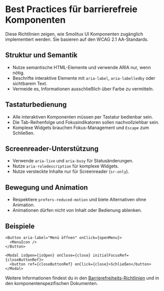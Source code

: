 # Best Practices für barrierefreie Komponenten

Diese Richtlinien zeigen, wie Smolitux UI Komponenten zugänglich implementiert werden. Sie basieren auf den WCAG 2.1 AA-Standards.

## Struktur und Semantik

- Nutze semantische HTML-Elemente und verwende ARIA nur, wenn nötig.
- Beschrifte interaktive Elemente mit `aria-label`, `aria-labelledby` oder sichtbarem Text.
- Vermeide es, Informationen ausschließlich über Farbe zu vermitteln.

## Tastaturbedienung

- Alle interaktiven Komponenten müssen per Tastatur bedienbar sein.
- Die Tab-Reihenfolge und Fokusindikatoren sollen nachvollziehbar sein.
- Komplexe Widgets brauchen Fokus-Management und `Escape` zum Schließen.

## Screenreader-Unterstützung

- Verwende `aria-live` und `aria-busy` für Statusänderungen.
- Nutze `aria-roledescription` für komplexe Widgets.
- Nutze versteckte Inhalte nur für Screenreader (`sr-only`).

## Bewegung und Animation

- Respektiere `prefers-reduced-motion` und biete Alternativen ohne Animation.
- Animationen dürfen nicht von Inhalt oder Bedienung ablenken.

## Beispiele

```tsx
<Button aria-label="Menü öffnen" onClick={openMenu}>
  <MenuIcon />
</Button>

<Modal isOpen={isOpen} onClose={close} initialFocusRef={closeButtonRef}>
  <button ref={closeButtonRef} onClick={close}>Schließen</button>
</Modal>
```

Weitere Informationen findest du in den [Barrierefreiheits-Richtlinien](../guidelines/accessibility.md) und in den komponentenspezifischen Dokumenten.

